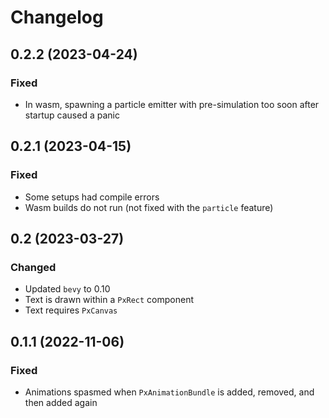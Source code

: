 # Changelog

## 0.2.2 (2023-04-24)

### Fixed

- In wasm, spawning a particle emitter with pre-simulation too soon after startup caused a panic

## 0.2.1 (2023-04-15)

### Fixed

- Some setups had compile errors
- Wasm builds do not run (not fixed with the `particle` feature)

## 0.2 (2023-03-27)

### Changed

- Updated `bevy` to 0.10
- Text is drawn within a `PxRect` component
- Text requires `PxCanvas`

## 0.1.1 (2022-11-06)

### Fixed

- Animations spasmed when `PxAnimationBundle` is added, removed, and then added again
